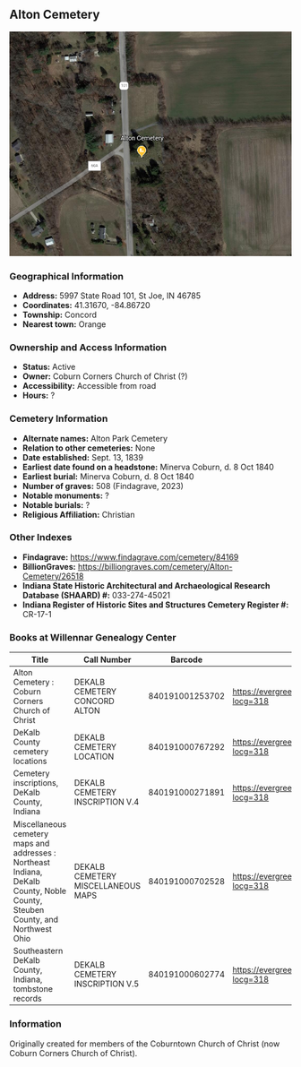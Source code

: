 ## Alton Cemetery

![Alton Cemetery on Google Earth](https://github.com/FyoAtEPL/DeKalbCemeteries/blob/main/images/mapImages/AltonEarth.png "Alton Cemetery on Google Earth")

### Geographical Information
- **Address:** 5997 State Road 101, St Joe, IN 46785
- **Coordinates:**  41.31670, -84.86720
- **Township:** Concord
- **Nearest town:** Orange

### Ownership and Access Information
- **Status:** Active
- **Owner:** Coburn Corners Church of Christ (?)
- **Accessibility:** Accessible from road
- **Hours:** ?

### Cemetery Information
- **Alternate names:** Alton Park Cemetery
- **Relation to other cemeteries:** None
- **Date established:** Sept. 13, 1839
- **Earliest date found on a headstone:** Minerva Coburn,  d. 8 Oct 1840
- **Earliest burial:** Minerva Coburn,  d. 8 Oct 1840
- **Number of graves:** 508 (Findagrave, 2023)
- **Notable monuments:** ?
- **Notable burials:** ?
- **Religious Affiliation:** Christian

### Other Indexes
- **Findagrave:** https://www.findagrave.com/cemetery/84169
- **BillionGraves:** https://billiongraves.com/cemetery/Alton-Cemetery/26518
- **Indiana State Historic Architectural and Archaeological Research Database (SHAARD) #:** 033-274-45021
- **Indiana Register of Historic Sites and Structures Cemetery Register #:** CR-17-1

### Books at Willennar Genealogy Center

| Title  | Call Number  | Barcode  | Evergreen Record  |
| ------------ | ------------ | ------------ | ------------ |
| Alton Cemetery : Coburn Corners Church of Christ  | DEKALB CEMETERY CONCORD ALTON  | 840191001253702  | https://evergreen.lib.in.us/eg/opac/record/20708440?locg=318  |
| DeKalb County cemetery locations | DEKALB CEMETERY LOCATION | 	840191000767292  | https://evergreen.lib.in.us/eg/opac/record/20670319?locg=318 |
| Cemetery inscriptions, DeKalb County, Indiana | DEKALB CEMETERY INSCRIPTION V.4 | 840191000271891 | https://evergreen.lib.in.us/eg/opac/record/20670315?locg=318 |
|  Miscellaneous cemetery maps and addresses : Northeast Indiana, DeKalb County, Noble County, Steuben County, and Northwest Ohio | DEKALB CEMETERY MISCELLANEOUS MAPS | 840191000702528 | https://evergreen.lib.in.us/eg/opac/record/20673421?locg=318 |
| Southeastern DeKalb County, Indiana, tombstone records | DEKALB CEMETERY INSCRIPTION V.5 | 840191000602774 |  https://evergreen.lib.in.us/eg/opac/record/20670314?locg=318 |

### Information
Originally created for members of the Coburntown Church of Christ (now Coburn Corners Church of Christ).
